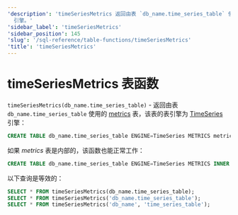 ```yaml
---
'description': 'timeSeriesMetrics 返回由表 `db_name.time_series_table` 使用的指标表，该表引擎为 TimeSeries
  引擎。'
'sidebar_label': 'timeSeriesMetrics'
'sidebar_position': 145
'slug': '/sql-reference/table-functions/timeSeriesMetrics'
'title': 'timeSeriesMetrics'
---
```



# timeSeriesMetrics 表函数

`timeSeriesMetrics(db_name.time_series_table)` - 返回由表 `db_name.time_series_table` 使用的 [metrics](../../engines/table-engines/integrations/time-series.md#metrics-table) 表，该表的表引擎为 [TimeSeries](../../engines/table-engines/integrations/time-series.md) 引擎：

```sql
CREATE TABLE db_name.time_series_table ENGINE=TimeSeries METRICS metrics_table
```

如果 _metrics_ 表是内部的，该函数也能正常工作：

```sql
CREATE TABLE db_name.time_series_table ENGINE=TimeSeries METRICS INNER UUID '01234567-89ab-cdef-0123-456789abcdef'
```

以下查询是等效的：

```sql
SELECT * FROM timeSeriesMetrics(db_name.time_series_table);
SELECT * FROM timeSeriesMetrics('db_name.time_series_table');
SELECT * FROM timeSeriesMetrics('db_name', 'time_series_table');
```
